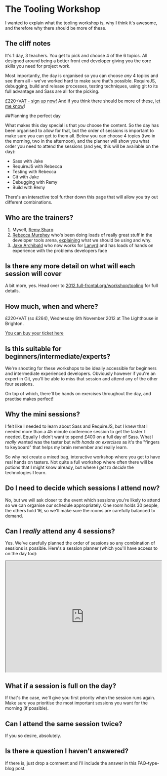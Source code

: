 # The Tooling Workshop

I wanted to explain what the tooling workshop is, why I think it's awesome, and therefore why there should be more of these.

## The cliff notes

It's 1 day, 3 teachers. You get to pick and choose 4 of the 6 topics. All designed around being a better front end developer giving you the core skills you need for project work.

Most importantly, the day is organised so you can choose *any* 4 topics and see them all - we've worked hard to make sure that's possible. RequireJS, debugging, build and release processes, testing techniques, using git to its full advantage and Sass are all for the picking.

[£220+VAT - sign up now!](http://2012.full-frontal.org/workshop/tooling#tooling) And if you think there should be more of these, [let me know](http://leftlogic.com/contact)!

<!--more-->

##Planning the perfect day

What makes this day special is that *you* choose the content. So the day has been organised to allow for that, but the order of sessions is important to make sure you can get to them all. Below you can choose 4 topics (two in the morning, two in the afternoon), and the planner will show you what order you need to attend the sessions (and yes, this will be available on the day):

- Sass with Jake
- RequireJS with Rebecca
- Testing with Rebecca
- Git with Jake
- Debugging with Remy
- Build with Remy

There's an interactive tool further down this page that will allow you try out different combinations.

## Who are the trainers?

1. Myself, [Remy Sharp](http://twitter.com/rem)
2. [Rebecca Murphey](http://twitter.com/rmurphey) who's been doing loads of really great stuff in the developer tools arena, [explaining](http://rmurphey.com/blog/2012/04/12/a-baseline-for-front-end-developers/) what we should be using and why.
3. [Jake Archibald](https://twitter.com/jaffathecake/) who now works for [Lanyrd](http://lanyrd.com) and has loads of hands on experience with the problems developers face

## Is there any more detail on what will each session will cover

A bit more, yes. Head over to [2012.full-frontal.org/workshop/tooling](http://2012.full-frontal.org/workshop/tooling#tooling) for full details.

## How much, when and where?

£220+VAT (so £264), Wednesday 6th November 2012 at The Lighthouse in Brighton.

[You can buy your ticket here](https://leftlogic.stagehq.com/events/1518)

## Is this suitable for beginners/intermediate/experts?

We're shooting for these workshops to be ideally accessible for beginners and intermediate experienced developers. Obviously however if you're an expert in Git, you'll be able to miss that session and attend any of the other four sessions.

On top of which, there'll be hands on exercises throughout the day, and practise makes perfect!

## Why the mini sessions?

I felt like I needed to learn about Sass and RequireJS, but I knew that I needed more than a 45 minute conference session to get the taster I needed.  Equally I didn't want to spend £400 on a full day of Sass. What I *really* wanted was the taster but *with hands on exercises* as it's the "fingers to keyboard" that helps my brain remember and really learn.

So why not create a mixed bag, interactive workshop where you get to have real hands on tasters. Not quite a full workshop where often there will be potions that I might know already, but where *I get to decide* the technologies I learn.

## Do I need to decide which sessions I attend now?

No, but we will ask closer to the event which sessions you're likely to attend so we can organise our schedule appropriately. One room holds 30 people, the others hold 16, so we'll make sure the rooms are carefully balanced to demand.

## Can I *really* attend any 4 sessions?

Yes. We've carefully planned the order of sessions so any combination of sessions is possible. Here's a session planner (which you'll have access to on the day too):

<iframe src="http://jsbin.com/uyupat/36/quiet" style="width: 100%; height: 360px;"></iframe>

## What if a session is full on the day?

If that's the case, we'll give you first priority when the session runs again. Make sure you prioritise the most important sessions you want for the morning (if possible).

## Can I attend the same session twice?

If you so desire, absolutely.

## Is there a question I haven't answered?

If there is, just drop a comment and I'll include the answer in this FAQ-type-blog post.